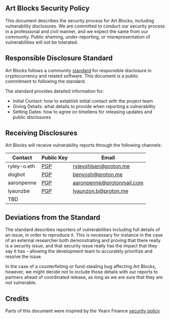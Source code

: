 ## Art Blocks Security Policy

This document describes the security process for Art Blocks, including vulnerability disclosures. We are committed to conduct our security process in a professional and civil manner, and we expect the same from our community. Public shaming, under-reporting, or misrepresentation of vulnerabilities will not be tolerated.

## Responsible Disclosure Standard

Art Blocks follows a community [standard](https://github.com/RD-Crypto-Spec/Responsible-Disclosure#the-standard) for responsible disclosure in cryptocurrency and related software. This document is a public commitment to following the standard.

The standard provides detailed information for:

- Initial Contact: how to establish initial contact with the project team
- Giving Details: what details to provide when reporting a vulnerability
- Setting Dates: how to agree on timeliens for releasing updates and public disclosures

## Receiving Disclosures

Art Blocks will receive vulnerability reports through the following channels:

|   Contact   |          Public Key           |           Email           |
| ----------- | ----------------------------- | ------------------------- |
| ryley-o.eth | [PGP](./keys/ryleyohlsen.asc) | ryleyohlsen@proton.me     |
| dogbot      | [PGP](./keys/benyosh.asc)     | benyosh@proton.me         |
| aaronpenne  | [PGP](./keys/aaronpenne.asc)  | aaronpenne@protonmail.com |
| lyaunzbe    | [PGP](./keys/benlyaunzon.asc) | lyaunzon.b@proton.me      |
| TBD         |                               |                           |

## Deviations from the Standard

The standard describes reporters of vulnerabilities including full details of an issue, in order to reproduce it. This is necessary for instance in the case of an external researcher both demonstrating and proving that there really is a security issue, and that security issue really has the impact that they say it has - allowing the development team to accurately prioritize and resolve the issue.

In the case of a counterfeiting or fund-stealing bug affecting Art Blocks, however, we might decide not to include those details with our reports to partners ahead of coordinated release, as long as we are sure that they are not vulnerable.

## Credits

Parts of this document were inspired by the Yearn Finance [security policy](https://github.com/yearn/yearn-security/blob/master/SECURITY.md)
